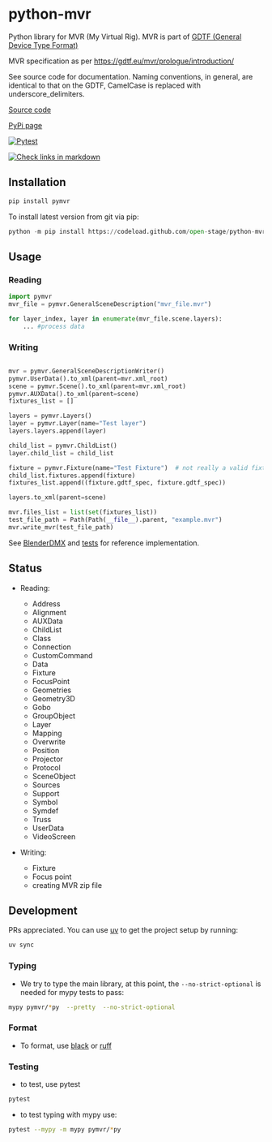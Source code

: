 # python-mvr

Python library for MVR (My Virtual Rig). MVR is part of [GDTF (General Device Type Format)](https://gdtf-share.com/)

MVR specification as per https://gdtf.eu/mvr/prologue/introduction/

See source code for documentation. Naming conventions, in general, are
identical to that on the GDTF, CamelCase is replaced with
underscore_delimiters.

[Source code](https://github.com/open-stage/python-mvr)

[PyPi page](https://pypi.org/project/pymvr/)

[![Pytest](https://github.com/open-stage/python-mvr/actions/workflows/run-tests.yaml/badge.svg)](https://github.com/open-stage/python-mvr/actions/workflows/run-tests.yaml)

[![Check links in markdown](https://github.com/open-stage/python-mvr/actions/workflows/check-links.yaml/badge.svg)](https://github.com/open-stage/python-mvr/actions/workflows/check-links.yaml)

## Installation

```bash
pip install pymvr
```

To install latest version from git via pip:

```python
python -m pip install https://codeload.github.com/open-stage/python-mvr/zip/refs/heads/master
```

## Usage

### Reading

```python
import pymvr
mvr_file = pymvr.GeneralSceneDescription("mvr_file.mvr")

for layer_index, layer in enumerate(mvr_file.scene.layers):
    ... #process data
```

### Writing

```python

mvr = pymvr.GeneralSceneDescriptionWriter()
pymvr.UserData().to_xml(parent=mvr.xml_root)
scene = pymvr.Scene().to_xml(parent=mvr.xml_root)
pymvr.AUXData().to_xml(parent=scene)
fixtures_list = []

layers = pymvr.Layers()
layer = pymvr.Layer(name="Test layer")
layers.layers.append(layer)

child_list = pymvr.ChildList()
layer.child_list = child_list

fixture = pymvr.Fixture(name="Test Fixture")  # not really a valid fixture
child_list.fixtures.append(fixture)
fixtures_list.append((fixture.gdtf_spec, fixture.gdtf_spec))

layers.to_xml(parent=scene)

mvr.files_list = list(set(fixtures_list))
test_file_path = Path(Path(__file__).parent, "example.mvr")
mvr.write_mvr(test_file_path)
```

See [BlenderDMX](https://github.com/open-stage/blender-dmx) and
[tests](https://github.com/open-stage/python-mvr/tree/master/tests) for
reference implementation.

## Status

- Reading:

  - Address
  - Alignment
  - AUXData
  - ChildList
  - Class
  - Connection
  - CustomCommand
  - Data
  - Fixture
  - FocusPoint
  - Geometries
  - Geometry3D
  - Gobo
  - GroupObject
  - Layer
  - Mapping
  - Overwrite
  - Position
  - Projector
  - Protocol
  - SceneObject
  - Sources
  - Support
  - Symbol
  - Symdef
  - Truss
  - UserData
  - VideoScreen

- Writing:
  - Fixture
  - Focus point
  - creating MVR zip file

## Development

PRs appreciated. You can use [uv](https://docs.astral.sh/uv/) to get the
project setup by running:

```bash
uv sync
```

### Typing

- We try to type the main library, at this point, the
  `--no-strict-optional` is needed for mypy tests to pass:

```bash
mypy pymvr/*py  --pretty  --no-strict-optional
```

### Format

- To format, use [black](https://github.com/psf/black) or
  [ruff](https://docs.astral.sh/ruff/)

### Testing

- to test, use pytest

```bash
pytest
```

- to test typing with mypy use:

```bash
pytest --mypy -m mypy pymvr/*py
```
